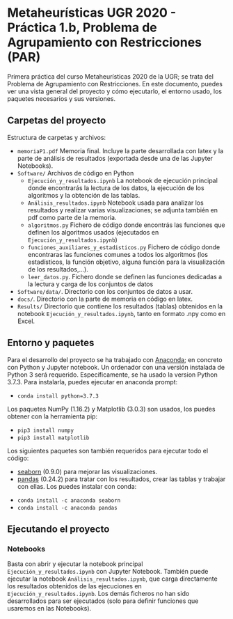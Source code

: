 # Metaheurísticas UGR 2020 - Práctica 1.b, Problema de Agrupamiento con Restricciones (PAR)

Primera práctica del curso Metaheurísticas 2020 de la UGR; se trata del Problema de Agrupamiento con Restricciones. En este documento, puedes ver una vista general del proyecto y cómo ejecutarlo, el entorno usado, los paquetes necesarios y sus versiones.


## Carpetas del proyecto
Estructura de carpetas y archivos:


* `memoriaP1.pdf` Memoria final. Incluye la parte desarrollada con latex y la parte de análisis de resultados (exportada desde una de las Jupyter Notebooks).
* `Software/` Archivos de código en Python
    * `Ejecución_y_resultados.ipynb` La notebook de ejecución principal donde encontrarás la lectura de los datos, la ejecución de los algoritmos y la obtención de las tablas.
    * `Análisis_resultados.ipynb` Notebook usada para analizar los resultados y realizar varias visualizaciones; se adjunta también en pdf como parte de la memoria.
    * `algoritmos.py` Fichero de código donde encontrás las funciones que definen los algoritmos usados (ejecutados en `Ejecución_y_resultados.ipynb`)
    * `funciones_auxiliares_y_estadisticos.py` Fichero de código donde encontraras las funciones comunes a todos los algoritmos (los estadísticos, la función objetivo, alguna función para la visualización de los resultados,...).
    * `leer_datos.py`. Fichero donde se definen las funciones dedicadas a la lectura y carga de los conjuntos de datos
* `Software/data/`. Directorio con los conjuntos de datos a usar.
* `docs/`. Directorio con la parte de memoria en código en latex.
* `Results/` Directorio que contiene los resultados (tablas) obtenidos en la notebook `Ejecución_y_resultados.ipynb`, tanto en formato .npy como en Excel.

## Entorno y paquetes
Para el desarrollo del proyecto se ha trabajado con [Anaconda](https://www.anaconda.com/download/); en concreto con Python y Jupyter notebook. Un ordenador con una versión instalada de Python 3 será requerido. Específicamente, se ha usado la version Python 3.7.3. Para instalarla, puedes ejecutar en anaconda prompt:
* `conda install python=3.7.3`

Los paquetes NumPy (1.16.2) y Matplotlib (3.0.3) son usados, los puedes obtener con la herramienta pip:
* `pip3 install numpy`
* `pip3 install matplotlib`

Los siguientes paquetes son también requeridos para ejecutar todo el código:
- [seaborn](https://seaborn.pydata.org/) (0.9.0) para mejorar las visualizaciones.
- [pandas](https://pandas.pydata.org/) (0.24.2) para tratar con los resultados, crear las tablas y trabajar con ellas.
Los puedes instalar con conda:
* `conda install -c anaconda seaborn`
* `conda install -c anaconda pandas`

## Ejecutando el proyecto
### Notebooks
Basta con abrir y ejecutar la notebook principal `Ejecución_y_resultados.ipynb` con Jupyter Notebook. También puede ejecutar la notebook `Análisis_resultados.ipynb`, que carga directamente los resultados obtenidos de las ejecuciones en `Ejecución_y_resultados.ipynb`. Los demás ficheros no han sido desarrollados para ser ejecutados (solo para definir funciones que usaremos en las Notebooks).
